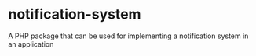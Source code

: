 # notification-system
A PHP package that can be used for implementing a notification system in an application
